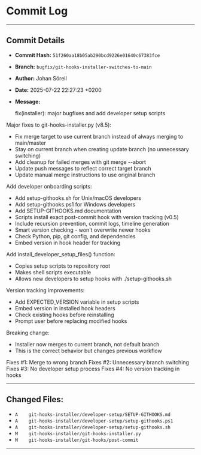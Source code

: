 # Commit Log

---

## Commit Details

- **Commit Hash:**   `51f260aa18b05ab290bcd9226e01640c67383fce`
- **Branch:**        `bugfix/git-hooks-installer-switches-to-main`
- **Author:**        Johan Sörell
- **Date:**          2025-07-22 22:27:23 +0200
- **Message:**

  fix(installer): major bugfixes and add developer setup scripts

Major fixes to git-hooks-installer.py (v8.5):
- Fix merge target to use current branch instead of always merging to main/master
- Stay on current branch when creating update branch (no unnecessary switching)
- Add cleanup for failed merges with git merge --abort
- Update push messages to reflect correct target branch
- Update manual merge instructions to use original branch

Add developer onboarding scripts:
- Add setup-githooks.sh for Unix/macOS developers
- Add setup-githooks.ps1 for Windows developers
- Add SETUP-GITHOOKS.md documentation
- Scripts install exact post-commit hook with version tracking (v0.5)
- Include recursion prevention, commit logs, timeline generation
- Smart version checking - won't overwrite newer hooks
- Check Python, pip, git config, and dependencies
- Embed version in hook header for tracking

Add install_developer_setup_files() function:
- Copies setup scripts to repository root
- Makes shell scripts executable
- Allows new developers to setup hooks with ./setup-githooks.sh

Version tracking improvements:
- Add EXPECTED_VERSION variable in setup scripts
- Embed version in installed hook headers
- Check existing hooks before reinstalling
- Prompt user before replacing modified hooks

Breaking change:
- Installer now merges to current branch, not default branch
- This is the correct behavior but changes previous workflow

Fixes #1: Merge to wrong branch
Fixes #2: Unnecessary branch switching
Fixes #3: No developer setup process
Fixes #4: No version tracking in hooks

---

## Changed Files:

- `A	git-hooks-installer/developer-setup/SETUP-GITHOOKS.md`
- `A	git-hooks-installer/developer-setup/setup-githooks.ps1`
- `A	git-hooks-installer/developer-setup/setup-githooks.sh`
- `M	git-hooks-installer/git-hooks-installer.py`
- `M	git-hooks-installer/git-hooks/post-commit`

---
